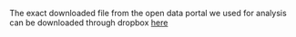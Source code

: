 The exact downloaded file from the open data portal we used for analysis can be downloaded through dropbox [here](https://www.dropbox.com/scl/fi/ei5ekceygp8z6shg455p6/Police_Serviced_911_Calls_6235174473015125577.csv?rlkey=t2r9xeti7lop7jck2k0jhwz20&st=l1i97ivy&dl=0)
